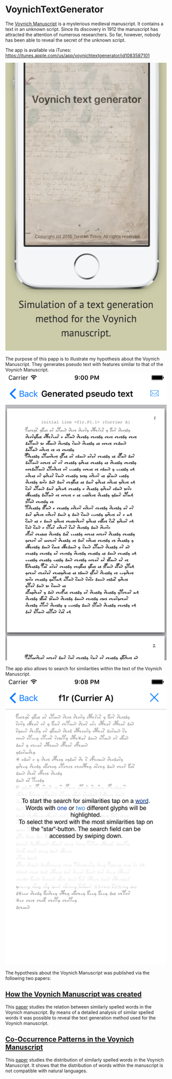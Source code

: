 # VoynichTextGenerator

The <a href="https://en.wikipedia.org/wiki/Voynich_manuscript">Voynich Manuscript</a> is a mysterious medieval manuscript. It contains a text in an unknown script. Since its discovery in 1912 the manuscript has attracted the attention of numerous researchers. So far, however, nobody has been able to reveal the secret of the unknown script.

The app is available via iTunes:
<a href="https://itunes.apple.com/us/app/voynichtextgenerator/id1083587101">https://itunes.apple.com/us/app/voynichtextgenerator/id1083587101</a>

![Page](Images/app.jpg)

The purpose of this papp is to illustrate my hypothesis about the Voynich Manuscript. They generates pseudo text with features similar to that of the Voynich Manuscript.
![Page](Images/generate_text.png)

The app also allows to search for similarities within the text of the Voynich Manuscript.
![Page](Images/search_similarities.png)

The hypothesis about the Voynich Manuscript was published via the following two papers:

<a href="http://arxiv.org/abs/1407.6639">How the Voynich Manuscript was created</a>
------------

This <a href="http://arxiv.org/pdf/1407.6639v3">paper</a> studies the relation between similarly spelled words in the Voynich manuscript. By means of a detailed analysis of similar spelled words it was possible to reveal the text generation method used for the Voynich manuscript.

<a href="http://arxiv.org/abs/1601.07435">Co-Occurrence Patterns in the Voynich Manuscript</a>
------------

This <a href="http://arxiv.org/pdf/1601.07435v2">paper</a> studies the distribution of similarly spelled words in the Voynich Manuscript. It shows that the distribution of words within the manuscript is not compatible with natural languages.